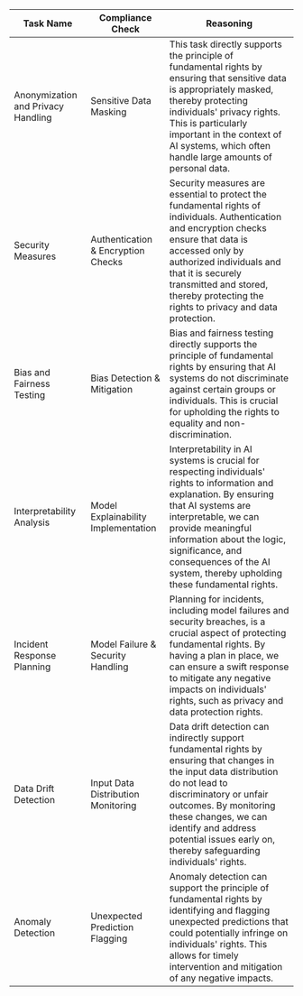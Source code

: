 | Task Name | Compliance Check | Reasoning |
|-----------|------------------|-----------|
| Anonymization and Privacy Handling | Sensitive Data Masking | This task directly supports the principle of fundamental rights by ensuring that sensitive data is appropriately masked, thereby protecting individuals' privacy rights. This is particularly important in the context of AI systems, which often handle large amounts of personal data. |
| Security Measures | Authentication & Encryption Checks | Security measures are essential to protect the fundamental rights of individuals. Authentication and encryption checks ensure that data is accessed only by authorized individuals and that it is securely transmitted and stored, thereby protecting the rights to privacy and data protection. |
| Bias and Fairness Testing | Bias Detection & Mitigation | Bias and fairness testing directly supports the principle of fundamental rights by ensuring that AI systems do not discriminate against certain groups or individuals. This is crucial for upholding the rights to equality and non-discrimination. |
| Interpretability Analysis | Model Explainability Implementation | Interpretability in AI systems is crucial for respecting individuals' rights to information and explanation. By ensuring that AI systems are interpretable, we can provide meaningful information about the logic, significance, and consequences of the AI system, thereby upholding these fundamental rights. |
| Incident Response Planning | Model Failure & Security Handling | Planning for incidents, including model failures and security breaches, is a crucial aspect of protecting fundamental rights. By having a plan in place, we can ensure a swift response to mitigate any negative impacts on individuals' rights, such as privacy and data protection rights. |
| Data Drift Detection | Input Data Distribution Monitoring | Data drift detection can indirectly support fundamental rights by ensuring that changes in the input data distribution do not lead to discriminatory or unfair outcomes. By monitoring these changes, we can identify and address potential issues early on, thereby safeguarding individuals' rights. |
| Anomaly Detection | Unexpected Prediction Flagging | Anomaly detection can support the principle of fundamental rights by identifying and flagging unexpected predictions that could potentially infringe on individuals' rights. This allows for timely intervention and mitigation of any negative impacts. |
